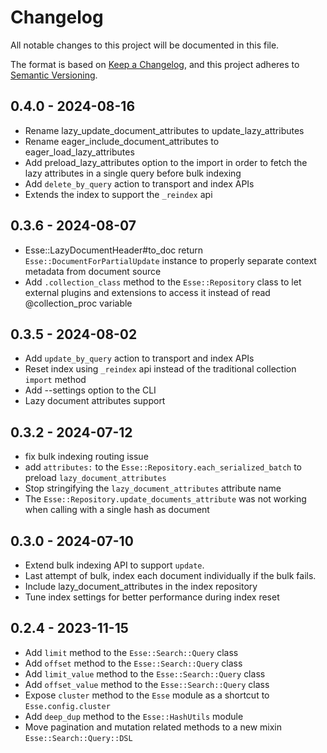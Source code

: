 # Changelog

All notable changes to this project will be documented in this file.

The format is based on [Keep a Changelog](https://keepachangelog.com/en/1.0.0/), and this project adheres to [Semantic Versioning](https://semver.org/spec/v2.0.0.html).

## 0.4.0 - 2024-08-16
* Rename lazy_update_document_attributes to update_lazy_attributes
* Rename eager_include_document_attributes to eager_load_lazy_attributes
* Add preload_lazy_attributes option to the import in order to fetch the lazy attributes in a single query before bulk indexing
* Add `delete_by_query` action to transport and index APIs
* Extends the index to support the `_reindex` api

## 0.3.6 - 2024-08-07
* Esse::LazyDocumentHeader#to_doc return `Esse::DocumentForPartialUpdate` instance to properly separate context metadata from document source
* Add `.collection_class` method to the `Esse::Repository` class to let external plugins and extensions to access it instead of read @collection_proc variable

## 0.3.5 - 2024-08-02
* Add `update_by_query` action to transport and index APIs
* Reset index using `_reindex` api instead of the traditional collection `import` method
* Add --settings option to the CLI
* Lazy document attributes support

## 0.3.2 - 2024-07-12
* fix bulk indexing routing issue
* add `attributes:` to the `Esse::Repository.each_serialized_batch` to preload `lazy_document_attributes`
* Stop stringifying the `lazy_document_attributes` attribute name
* The `Esse::Repository.update_documents_attribute` was not working when calling with a single hash as document

## 0.3.0 - 2024-07-10
* Extend bulk indexing API to support `update`.
* Last attempt of bulk, index each document individually if the bulk fails.
* Include lazy_document_attributes in the index repository
* Tune index settings for better performance during index reset

## 0.2.4 - 2023-11-15
* Add `limit` method to the `Esse::Search::Query` class
* Add `offset` method to the `Esse::Search::Query` class
* Add `limit_value` method to the `Esse::Search::Query` class
* Add `offset_value` method to the `Esse::Search::Query` class
* Expose `cluster` method to the `Esse` module as a shortcut to `Esse.config.cluster`
* Add `deep_dup` method to the `Esse::HashUtils` module
* Move pagination and mutation related methods to a new mixin `Esse::Search::Query::DSL`
